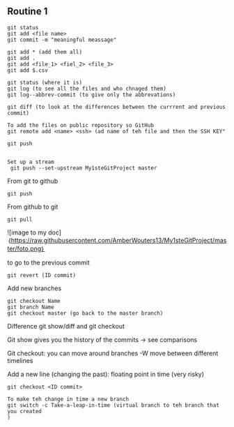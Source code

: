 ## Routine 1

```
git status
git add <file name>
git commit -m "meaningful meassage"
```

```How
git add * (add them all)
git add .
git add <file_1> <fiel_2> <file_3>
git add $.csv
```

```travel
git status (where it is)
git log (to see all the files and who chnaged them)
git log--abbrev-commit (to give only the abbrevations)

git diff (to look at the differences between the currrent and previous commit)
```

```
To add the files on public repository so GitHub
git remote add <name> <ssh> (ad name of teh file and then the SSH KEY°

git push


Set up a stream
 git push --set-upstream My1steGitProject master
```

From git to github

```
git push
```

From github to git

```
git pull
```

![image to my doc]｛https://raw.githubusercontent.com/AmberWouters13/My1steGitProject/master/foto.png｝

to go to the previous commit 

```
git revert (ID commit)
```

Add new branches 

```
git checkout Name
git branch Name
git checkout master (go back to the master branch)
```

Difference git show/diff and git checkout 

<style>
</style>

Git show gives
you the history of the commits -> see comparisons

Git checkout:
you can move around branches -W move between different timelines



<style>
</style>

Add a new line (changing the past): floating point in time (very risky)

```
git checkout <ID commit>

To make teh change in time a new branch
git switch -c Take-a-leap-in-time (virtual branch to teh branch that you created 
)
```
